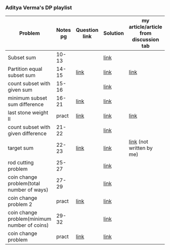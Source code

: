 ### Aditya Verma's DP playlist

<!-- ||  | [link]() | [link]() |  | -->
| Problem | Notes pg | Question link | Solution | my article/article from discussion tab |
| --- | --- | --- | --- | --- |
| Subset sum | 10-13 | | [link](https://github.com/Drishty06/Data-Structures-and-Algorithms/blob/main/Dynamic%20Progamming/1%20subsetSum.cpp) |  |
| Partition equal subset sum | 14-15 | [link](https://leetcode.com/problems/partition-equal-subset-sum/submissions/) | [link](https://github.com/Drishty06/Data-Structures-and-Algorithms/blob/main/Dynamic%20Progamming/2%20partition%20equal%20subset%20sum.cpp) | [link](https://leetcode.com/problems/partition-equal-subset-sum/discuss/1725697/recursion-greatermemoization-greaterbottom-up-(as-per-Aditya-Verma's-dp-playlist)-oror-well-commented) | 
| count subset with given sum | 15-16 |  | [link](https://github.com/Drishty06/Data-Structures-and-Algorithms/blob/main/Dynamic%20Progamming/3%20count%20subset%20with%20given%20sum.cpp) |  |
| minimum subset sum difference | 16-21 | [link](https://practice.geeksforgeeks.org/problems/minimum-sum-partition3317/1/#) | [link](https://github.com/Drishty06/Data-Structures-and-Algorithms/blob/main/Dynamic%20Progamming/4%20minimum%20subset%20sum%20difference.cpp) |  |
| last stone weight II | pract | [link](https://leetcode.com/problems/last-stone-weight-ii/) | [link](https://github.com/Drishty06/Data-Structures-and-Algorithms/blob/main/Dynamic%20Progamming/4.1%20last%20stone%20weight%20II.cpp) | [link](https://leetcode.com/problems/last-stone-weight-ii/discuss/1725708/similar-to-minimum-subset-sum-difference-aditya-vermas-stylerecursion-memoization-optimized-dp) |
| count subset with given difference | 21-22 |  | [link](https://github.com/Drishty06/Data-Structures-and-Algorithms/blob/main/Dynamic%20Progamming/5%20count%20subset%20with%20given%20difference.cpp) |  |
| target sum | 22-23 | [link](https://leetcode.com/problems/target-sum/) | [link](https://github.com/Drishty06/Data-Structures-and-Algorithms/blob/main/Dynamic%20Progamming/6%20target%20sum.cpp) | [link](https://leetcode.com/problems/target-sum/discuss/1247293/C%2B%2B-oror-Bottom-Up-DP) (not written by me) | unbounded knapsack | 23-25 |  | [link](https://github.com/Drishty06/Data-Structures-and-Algorithms/blob/main/Dynamic%20Progamming/7%20unbounded%20knapsack.cpp) |  |
| rod cutting problem | 25-27 | | [link](https://github.com/Drishty06/Data-Structures-and-Algorithms/blob/main/Dynamic%20Progamming/8%20rod%20cutting%20problem.cpp) | |
| coin change problem(total number of ways) | 27-29 | | [link](https://github.com/Drishty06/Data-Structures-and-Algorithms/blob/main/Dynamic%20Progamming/9%20coin%20change%20problem1.cpp) | |
| coin change problem 2 | pract | [link](https://leetcode.com/problems/coin-change-2/) | [link](https://github.com/Drishty06/Data-Structures-and-Algorithms/blob/main/Dynamic%20Progamming/9.1%20coin%20change%20problemII.cpp) | |
| coin change problem(minimum number of coins) | 29-32 | | [link](https://github.com/Drishty06/Data-Structures-and-Algorithms/blob/main/Dynamic%20Progamming/10%20coin%20change%20problem%20(minimum%20number%20of%20coins).cpp) | |
| coin change problem | pract | [link](https://leetcode.com/problems/coin-change/) | [link](https://github.com/Drishty06/Data-Structures-and-Algorithms/blob/main/Dynamic%20Progamming/10.01%20coin%20change%20problem.cpp) | |
